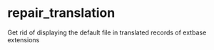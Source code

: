 # repair_translation
Get rid of displaying the default file in translated records of extbase extensions
